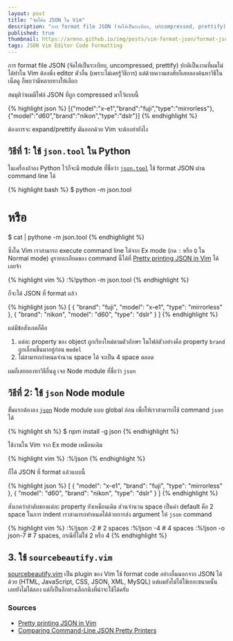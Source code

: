 ```yaml
---
layout: post
title: "จัดโค้ด JSON ใน Vim"
description: "การ format file JSON (จัดให้เป็นระเบียบ, uncompressed, prettify) ปกติเป็นงานที่ผมไม่ได้ทำใน Vim ต้องพึ่ง editor ตัวอื่น แต่ด้วยความสงสัยก็เลยลองค้นหาวิธีในเน็ตดู ก็พบว่ามีหลายทางให้เลือก และก็ไม่อยากเลย"
published: true
thumbnail: https://armno.github.io/img/posts/vim-format-json/format-json-in-vim.png
tags: JSON Vim Editor Code Formatting
---
```


การ format file JSON (จัดให้เป็นระเบียบ, uncompressed, prettify) ปกติเป็นงานที่ผมไม่ได้ทำใน Vim
ต้องพึ่ง editor ตัวอื่น (เพราะไม่เคยรู้วิธีการ) แต่ด้วยความสงสัยก็เลยลองค้นหาวิธีในเน็ตดู ก็พบว่ามีหลายทางให้เลือก

สมมุติว่าผมมีไฟล์ JSON ที่ถูก compressed มาไว้แบบนี้

{% highlight json %}
[{"model":"x-e1","brand":"fuji","type":"mirrorless"},{"model":"d60","brand":"nikon","type":"dslr"}]
{% endhighlight %}

ต้องการจะ expand/prettify มันออกด้วย Vim จะต้องทำยังไง

## วิธีที่ 1: ใช้ `json.tool` ใน Python

ในเครื่องถ้าลง Python ไว้ก็จะมี module ที่ชื่อว่า [`json.tool`](https://docs.python.org/2/library/json.html) ใช้ format JSON ผ่าน command line ได้

{% highlight bash %}
$ python -m json.tool <FILENAME>

# หรือ
$ cat <FILENAME> | pythone -m json.tool
{% endhighlight %}

ซึ่งใน Vim เราสามารถ execute command line ได้จาก Ex mode (กด `:` หรือ `Q` ใน Normal mode) ดูรายละเอียดของ command นี้ได้ที่ [Pretty printing JSON in Vim](https://pascalprecht.github.io/2014/07/10/pretty-print-json-in-vim/) ได้เลยจ้า

{% highlight vim %}
:%!python -m json.tool
{% endhighlight %}

ก็จะได้ JSON ที่ format แล้ว

{% highlight json %}
[
    {
        "brand": "fuji",
        "model": "x-e1",
        "type": "mirrorless"
    },
    {
        "brand": "nikon",
        "model": "d60",
        "type": "dslr"
    }
]
{% endhighlight %}

แต่มีข้อสังเกตก็คือ

1. แต่ละ property ของ object ถูกเรียงใหม่ตามตัวอักษร ในไฟล์ตัวอย่างคือ property `brand` ถูกเลื่อนขึ้นมาอยู่ก่อน `model`
2. ไม่สามารถกำหนดจำนวน space ได้ จะเป็น 4 space ตลอด

ผมก็เลยลองหาวิธีอื่นดู เจอ Node module ที่ชื่อว่า `json`

## วิธีที่ 2: ใช้ `json` Node module

ขั้นแรกต้องลง [`json`](https://github.com/trentm/json) Node module แบบ global ก่อน เพื่อให้เราสามารถใช้ command `json` ได้

{% highlight sh %}
$ npm install -g json
{% endhighlight %}

ใช้งานใน Vim จาก Ex mode เหมือนเดิม

{% highlight vim %}
:%!json
{% endhighlight %}

ก็ได้ JSON ที่ format แล้วแบบนี้

{% highlight json %}
[
  {
    "model": "x-e1",
    "brand": "fuji",
    "type": "mirrorless"
  },
  {
    "model": "d60",
    "brand": "nikon",
    "type": "dslr"
  }
]
{% endhighlight %}

สังเกตว่าลำดับของแต่ละ property ยังเหมือนเดิม ส่วนจำนวน space เป็นค่า default คือ 2 space ในการ indent
เราสามารถทำหนดได้ด้วยการส่ง argument ให้ `json` command

{% highlight vim %}
:%!json -2         # 2 spaces
:%!json -4         # 4 spaces
:%!json -o json-7  # 7 spaces, กรณีที่ไม่ใช่ 2 หรือ 4
{% endhighlight %}

## 3. ใช้ `sourcebeautify.vim`

[sourcebeautify.vim](https://github.com/michalliu/sourcebeautify.vim) เป็น plugin ของ Vim ใช้ format code อย่างอื่นนอกจาก JSON ได้ด้วย
(HTML, JavaScript, CSS, JSON, XML, MySQL) แต่ผมยังไม่ได้ใช้เยอะขนาดนั้น เลยยังไม่ได้ลอง
แต่ก็เป็นอีกทางเลือกนึงที่น่าจะใช้ได้ครับ

### Sources

- [Pretty printing JSON in Vim](https://pascalprecht.github.io/2014/07/10/pretty-print-json-in-vim/)
- [Comparing Command-Line JSON Pretty Printers](http://blog.jpalardy.com/posts/comparing-command-line-json-pretty-printers/)
